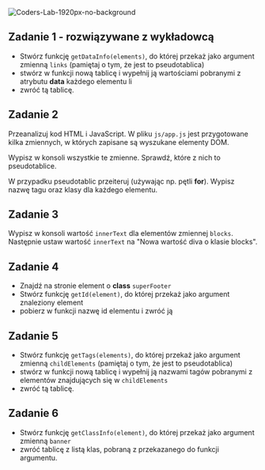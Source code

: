 ![Coders-Lab-1920px-no-background](https://user-images.githubusercontent.com/30623667/104709394-2cabee80-571f-11eb-9518-ea6a794e558e.png)


## Zadanie 1 - rozwiązywane z wykładowcą 

* Stwórz funkcję `getDataInfo(elements)`, do której przekaż jako argument zmienną `links` (pamiętaj o tym, że jest to pseudotablica)
* stwórz w funkcji nową tablicę i wypełnij ją wartościami pobranymi z atrybutu **data** każdego elementu li
* zwróć tą tablicę.



## Zadanie 2

Przeanalizuj kod HTML i JavaScript. W pliku `js/app.js` jest przygotowane kilka zmiennych, w których zapisane są wyszukane elementy DOM.

Wypisz w konsoli wszystkie te zmienne. Sprawdź, które z nich to pseudotablice.

W przypadku pseudotablic przeiteruj (używając np. pętli **for**). Wypisz nazwę tagu oraz klasy dla każdego elementu.



## Zadanie 3

Wypisz w konsoli wartość ```innerText``` dla elementów zmiennej ```blocks```. Następnie ustaw wartość ```innerText``` na "Nowa wartość diva o klasie blocks".



## Zadanie 4

* Znajdź na stronie element o **class**  `superFooter`
* Stwórz funkcję ```getId(element)```, do której przekaż jako argument znaleziony element
* pobierz w funkcji nazwę id elementu i zwróć ją



## Zadanie 5

* Stwórz funkcję ```getTags(elements)```, do której przekaż jako argument zmienną ```childElements``` (pamiętaj o tym, że jest to pseudotablica)
* stwórz w funkcji nową tablicę i wypełnij ją nazwami tagów pobranymi z elementów znajdujących się w ```childElements```
* zwróć tą tablicę.



## Zadanie 6

* Stwórz funkcję ```getClassInfo(element)```, do której przekaż jako argument zmienną ```banner```
*  zwróć tablicę z listą klas, pobraną z przekazanego do funkcji argumentu.

